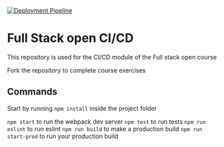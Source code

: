 [![Deployment Pipeline](https://github.com/ibrayann/pokedex-for-ci/actions/workflows/pipeline.yaml/badge.svg)](https://github.com/ibrayann/pokedex-for-ci/actions/workflows/pipeline.yaml)

# Full Stack open CI/CD

This repository is used for the CI/CD module of the Full stack open course

Fork the repository to complete course exercises

## Commands

Start by running `npm install` inside the project folder

`npm start` to run the webpack dev server
`npm test` to run tests
`npm run eslint` to run eslint
`npm run build` to make a production build
`npm run start-prod` to run your production build
